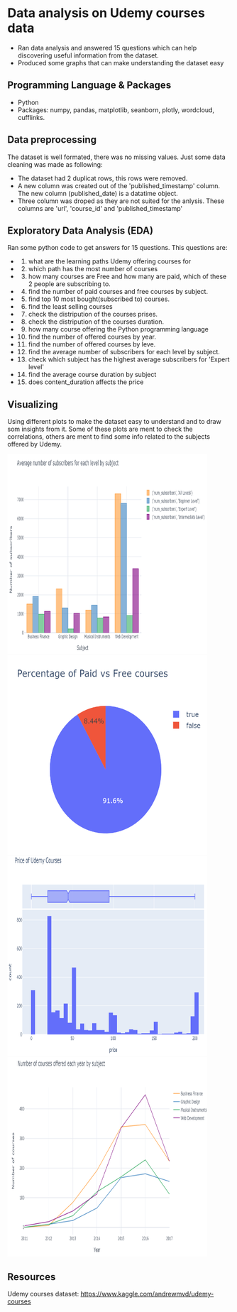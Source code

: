 # Data analysis on Udemy courses data
* Ran data analysis and answered 15 questions which can help discovering useful information from the dataset.
* Produced some graphs that can make understanding the dataset easy

## Programming Language & Packages
* Python
* Packages: numpy, pandas, matplotlib, seanborn, plotly, wordcloud, cufflinks.

## Data preprocessing
The dataset is well formated, there was no missing values. Just some data cleaning was made as following:
* The dataset had 2 duplicat rows, this rows were removed.
* A new column was created out of the 'published_timestamp' column. The new column (published_date) is a datatime object.
* Three column was droped as they are not suited for the anlysis. These columns are 'url', 'course_id' and 'published_timestamp'

## Exploratory Data Analysis (EDA)
Ran some python code to get answers for 15 questions. This questions are:
* 1. what are the learning paths Udemy offering courses for
* 2. which path has the most number of courses
* 3. how many courses are Free and how many are paid, which of these 2 people are subscribing to.
* 4. find the number of paid courses and free courses by subject.
* 5. find top 10 most bought(subscribed to) courses.
* 6. find the least selling courses
* 7. check the distripution of the courses prises. 
* 8. check the distripution of the courses duration.
* 9. how many course offering the Python programming language 
* 10. find the number of offered courses by year. 
* 11. find the number of offered courses by leve. 
* 12. find the average number of subscribers for each level by subject.
* 13. check which subject has the highest average subscribers for 'Expert level'
* 14. find the average course duration by subject
* 15. does content_duration affects the price

## Visualizing
Using different plots to make the dataset easy to understand and to draw som insights from it. 
Some of these plots are ment to check the correlations, others are ment to find some info related to the subjects offered by Udemy.

<img src="avg_subscriber_by_subject.png" width="450" height="450"> <img src="%paid_vs_free.png" width="450" height="450"> <img src="courses_prices.png" width="450" height="450"> <img src="num_courses_by_year.png" width="450" height="450"> 

## Resources
Udemy courses dataset: https://www.kaggle.com/andrewmvd/udemy-courses  
